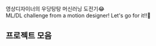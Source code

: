 영상디자이너의 우당탕탕 머신러닝 도전기😂   
ML/DL challenge from a motion designer! Let's go for it!!🚀

## 프로젝트 모음 ##
